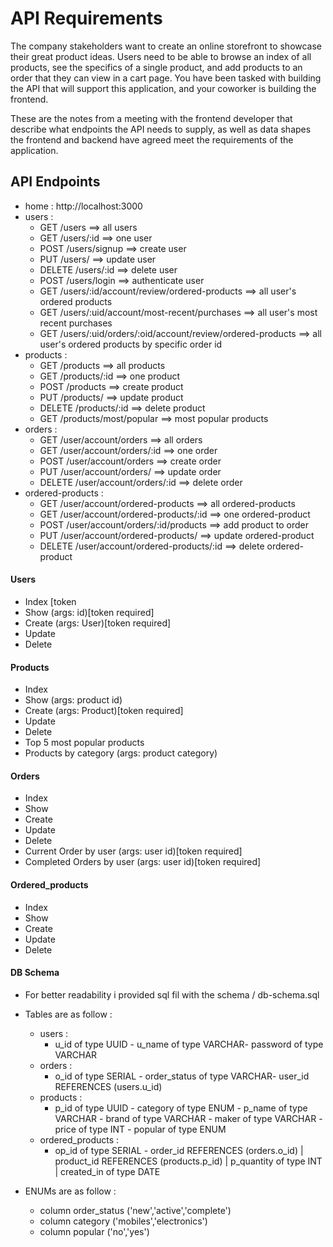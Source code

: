 # API Requirements

The company stakeholders want to create an online storefront to showcase their great product ideas. Users need to be able to browse an index of all products, see the specifics of a single product, and add products to an order that they can view in a cart page. You have been tasked with building the API that will support this application, and your coworker is building the frontend.

These are the notes from a meeting with the frontend developer that describe what endpoints the API needs to supply, as well as data shapes the frontend and backend have agreed meet the requirements of the application.

## API Endpoints

- home : http://localhost:3000
- users :
  - GET /users ==> all users
  - GET /users/:id ==> one user
  - POST /users/signup ==> create user
  - PUT /users/ ==> update user
  - DELETE /users/:id ==> delete user
  - POST /users/login ==> authenticate user
  - GET /users/:id/account/review/ordered-products ==> all user's ordered products
  - GET /users/:uid/account/most-recent/purchases ==> all user's most recent purchases
  - GET /users/:uid/orders/:oid/account/review/ordered-products ==> all user's ordered products by specific order id
- products :
  - GET /products ==> all products
  - GET /products/:id ==> one product
  - POST /products ==> create product
  - PUT /products/ ==> update product
  - DELETE /products/:id ==> delete product
  - GET /products/most/popular ==> most popular products
- orders :
  - GET /user/account/orders ==> all orders
  - GET /user/account/orders/:id ==> one order
  - POST /user/account/orders ==> create order
  - PUT /user/account/orders/ ==> update order
  - DELETE /user/account/orders/:id ==> delete order
- ordered-products :
  - GET /user/account/ordered-products ==> all ordered-products
  - GET /user/account/ordered-products/:id ==> one ordered-product
  - POST /user/account/orders/:id/products ==> add product to order
  - PUT /user/account/ordered-products/ ==> update ordered-product
  - DELETE /user/account/ordered-products/:id ==> delete ordered-product

#### Users

- Index [token
- Show (args: id)[token required]
- Create (args: User)[token required]
- Update
- Delete

#### Products

- Index
- Show (args: product id)
- Create (args: Product)[token required]
- Update
- Delete
- Top 5 most popular products
- Products by category (args: product category)

#### Orders

- Index
- Show
- Create
- Update
- Delete
- Current Order by user (args: user id)[token required]
- Completed Orders by user (args: user id)[token required]

#### Ordered_products

- Index
- Show
- Create
- Update
- Delete

#### DB Schema

- For better readability i provided sql fil with the schema / db-schema.sql
- Tables are as follow :

  - users :
    - u_id of type UUID - u_name of type VARCHAR- password of type VARCHAR
  - orders :
    - o_id of type SERIAL - order_status of type VARCHAR- user_id REFERENCES (users.u_id)
  - products :
    - p_id of type UUID - category of type ENUM - p_name of type VARCHAR - brand of type VARCHAR - maker of type VARCHAR - price of type INT - popular of type ENUM
  - ordered_products :
    - op_id of type SERIAL - order_id REFERENCES (orders.o_id) | product_id REFERENCES (products.p_id) | p_quantity of type INT | created_in of type DATE

- ENUMs are as follow :

  - column order_status ('new','active','complete')
  - column category ('mobiles','electronics')
  - column popular ('no','yes')
